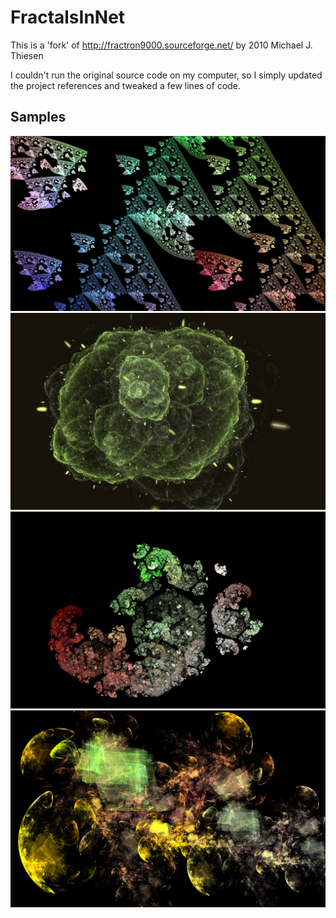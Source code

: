 # FractalsInNet

This is a 'fork' of http://fractron9000.sourceforge.net/ by 2010 Michael J. Thiesen

I couldn't run the original source code on my computer, so I simply updated the project references and tweaked a few lines of code.

## Samples

![Sierpinski fractal with water drop-like features](sampleImages/sierpinski3_1184x658.png?width=250px)
![Germ-like fractal](sampleImages/Germophobe_1680x1050.png?raw=true "Germophobe Fractal")
![Sierpinski fractal shaped like a nautilus](sampleImages/sierpinski_brain_slices_1680x1050.png)
![Sierpinski fractal shaped like a nautilus](sampleImages/pastel_moons_1680x1050.png)

